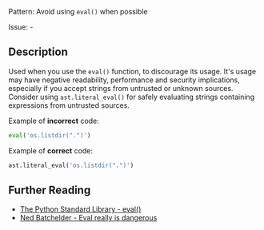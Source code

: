 Pattern: Avoid using `eval()` when possible

Issue: -

## Description

Used when you use the `eval()` function, to discourage its usage. It's usage may have negative readability, performance and security implications, especially if you accept strings from untrusted or unknown sources. Consider using `ast.literal_eval()` for safely evaluating strings containing expressions from untrusted sources.


Example of **incorrect** code:

```python
eval('os.listdir(".")')
```

Example of **correct** code:

```python
ast.literal_eval('os.listdir(".")')
```

## Further Reading

* [The Python Standard Library - eval()](https://docs.python.org/2/library/functions.html#eval)
* [Ned Batchelder - Eval really is dangerous](https://nedbatchelder.com/blog/201206/eval_really_is_dangerous.html)
